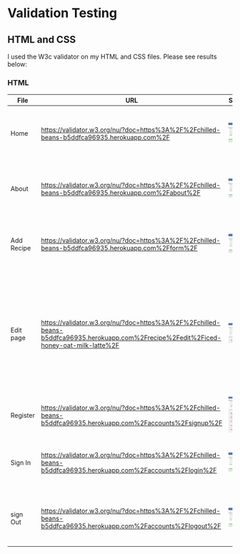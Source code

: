 # Validation Testing

## HTML and CSS

I used the W3c validator on my HTML and CSS files.  Please see results below:


### HTML

| File | URL | Screenshot | Notes |
|--------|--------|--------|--------|
| Home | https://validator.w3.org/nu/?doc=https%3A%2F%2Fchilled-beans-b5ddfca96935.herokuapp.com%2F | ![Screenshot](static/images/home-w3c.PNG) | Document checking completed. No errors or warnings to show |
| About | https://validator.w3.org/nu/?doc=https%3A%2F%2Fchilled-beans-b5ddfca96935.herokuapp.com%2Fabout%2F | ![Screenshot](static/images/about-w3c.PNG) | Document checking completed. No errors or warnings to show |
| Add Recipe | https://validator.w3.org/nu/?doc=https%3A%2F%2Fchilled-beans-b5ddfca96935.herokuapp.com%2Fform%2F | ![Screenshot](static/images/add_recipe-w3c.PNG) | Document checking completed. No errors or warnings to show |
| Edit page | https://validator.w3.org/nu/?doc=https%3A%2F%2Fchilled-beans-b5ddfca96935.herokuapp.com%2Frecipe%2Fedit%2Ficed-honey-oat-milk-latte%2F | ![Screenshot](static/images/edit-w3c.PNG) | The form will be submitted to the same view that renders it, leaving the action attribute empty (action="") is a common practice in Django |
| Register | https://validator.w3.org/nu/?doc=https%3A%2F%2Fchilled-beans-b5ddfca96935.herokuapp.com%2Faccounts%2Fsignup%2F | ![Screenshot](static/images/register-w3c.PNG) | Error within AllAuth |
| Sign In | https://validator.w3.org/nu/?doc=https%3A%2F%2Fchilled-beans-b5ddfca96935.herokuapp.com%2Faccounts%2Flogin%2F | ![Screenshot](static/images/signin-w3c.PNG) | Document checking completed. No errors or warnings to show |
| sign Out | https://validator.w3.org/nu/?doc=https%3A%2F%2Fchilled-beans-b5ddfca96935.herokuapp.com%2Faccounts%2Flogout%2F | ![Screenshot](static/images/signout-w3c.PNG) | Document checking completed. No errors or warnings to show |   


